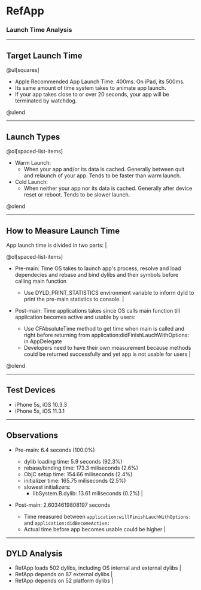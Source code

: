 # RefApp

### Launch Time Analysis

---

## Target Launch Time
@ul[squares]

- Apple Recommended App Launch Time: 400ms. On iPad, its 500ms.
- Its same amount of time system takes to animate app launch.
- If your app takes close to or over 20 seconds, your app will be terminated by watchdog.

@ulend

---

## Launch Types
@ol[spaced-list-items]

- Warm Launch:
	- When your app and/or its data is cached.  Generally between quit and relaunch of your app. Tends to be faster than warm launch.
- Cold Launch:
	- When neither your app nor its data is cached. Generally after device reset or reboot. Tends to be slower launch.

@olend

---

## How to Measure Launch Time

App launch time is divided in two parts: |

@ol[spaced-list-items]

- Pre-main: Time OS takes to launch app's process, resolve and load dependecies and rebase and bind dylibs and their symbols before calling main function
	- Use DYLD_PRINT_STATISTICS environment variable to inform dyld to print the pre-main statistics to console. |

- Post-main: Time applications takes since OS calls main function till application becomes active and usable by users:
	- Use CFAbsoluteTime method to get time when main is called and right before returning from application:didFinishLauchWithOptions: in AppDelegate
	- Developers need to have their own measurement because methods could be returned successfully and yet app is not usable for users |

@olend

---

## Test Devices

* iPhone 5s, iOS 10.3.3
* iPhone 5s, iOS 11.3.1

---

## Observations

* Pre-main: 6.4 seconds (100.0%)
	* dylib loading time: 5.9 seconds (92.3%)
	* rebase/binding time: 173.3 miliseconds (2.6%)
	* ObjC setup time: 154.66 miliseconds (2.4%)
	* initializer time: 165.75 miliseconds (2.5%)
	* slowest initializers: 
		* libSystem.B.dylib: 13.61 miliseconds (0.2%) |

* Post-main: 2.6034619808197 seconds
	* Time measured between `application:willFinishLauchWithOptions:` and `application:didBecomeActive:`
	* Actual time before app becomes usable could be higher |

---

## DYLD Analysis

* RefApp loads 502 dylibs, including OS internal and external dylibs |
* RefApp depends on 87 external dylibs |
* RefApp depends on 52 platform dylibs |


